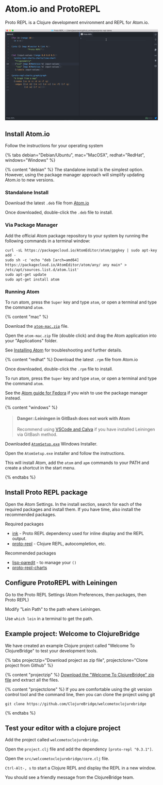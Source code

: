 # Atom.io and ProtoREPL
Proto REPL is a Clojure development environment and REPL for Atom.io.

[![Atom and ProtoREPL](/images/atom-protorepl-demo.gif)](/images/atom-protorepl-demo.gif)


## Install Atom.io
Follow the instructions for your operating system

{% tabs debian="Debian/Ubuntu", mac="MacOSX", redhat="RedHat", windows="Windows" %}

{% content "debian" %}
The standalone install is the simplest option.  However, using the package manager approach will simplify updating Atom.io to new versions.

### Standalone Install
Download the latest `.deb` file from [Atom.io](https://atom.io)

Once downloaded, double-click the `.deb` file to install.


### Via Package Manager
Add the official Atom package repository to your system by running the following commands in a terminal window:

```shell
curl -sL https://packagecloud.io/AtomEditor/atom/gpgkey | sudo apt-key add -
sudo sh -c 'echo "deb [arch=amd64] https://packagecloud.io/AtomEditor/atom/any/ any main" > /etc/apt/sources.list.d/atom.list'
sudo apt-get update
sudo apt-get install atom
```

### Running Atom
To run atom, press the `Super` key and type `atom`, or open a terminal and type the command `atom`.


{% content "mac" %}

Download the [`atom-mac.zip`](https://github.com/atom/atom/releases/latest) file.

Open the `atom-mac.zip` file (double click) and drag the Atom application into your "Applications" folder.

See [Installing Atom](https://flight-manual.atom.io/getting-started/sections/installing-atom/) for troubleshooting and further details.


{% content "redhat" %}
Download the latest `.rpm` file from Atom.io

Once downloaded, double-click the `.rpm` file to install.

To run atom, press the `Super` key and type `atom`, or open a terminal and type the command `atom`.

See the [Atom guide for Fedora](https://flight-manual.atom.io/getting-started/sections/installing-atom/#red-hat-and-centos-yum-or-fedora-dnf) if you wish to use the package manager instead.


{% content "windows" %}

> #### Danger::Leiningen in GitBash does not work with Atom
> Recommend using [VSCode and Calva](vscode-calva.html) if you have installed Leiningen via GitBash method.

Downloaded [`AtomSetup.exe`](https://github.com/atom/atom/releases/latest) Windows Installer.

Open the `AtomSetup.exe` installer and follow the instructions.

This will install Atom, add the `atom` and `apm` commands to your PATH and create a shortcut in the start menu.

{% endtabs %}

## Install Proto REPL package

Open the Atom Settings.  In the install section, search for each of the required packages and install them.  If you have time, also install the recommended packages.

Required packages

* [ink](https://atom.io/packages/ink) - Proto REPL dependency used for inline display and the REPL output.
* [proto-repl](https://github.com/jasongilman/proto-repl) - Clojure REPL, autocompletion, etc.

Recommended packages

* [lisp-paredit](https://atom.io/packages/lisp-paredit) - to manage your `()`
* [proto-repl-charts](https://github.com/jasongilman/proto-repl-charts)

## Configure ProtoREPL with Leiningen

Go to the Proto REPL Settings (Atom Preferences, then packages, then Proto REPL)

Modify "Lein Path" to the path where Leiningen.

Use `which lein` in a terminal to get the path.


## Example project: Welcome to ClojureBridge

We have created an example Clojure project called "Welcome To ClojureBridge" to test your development tools.

{% tabs projectzip="Download project as zip file", projectclone="Clone project from Github" %}

{% content "projectzip" %}
[Download the "Welcome To ClojureBridge" zip file](https://github.com/ClojureBridgeLondon/welcometoclojurebridge/archive/master.zip) and extract all the files.


{% content "projectclone" %}
If you are comfortable using the git version control tool and the command line, then you can clone the project using git

```shell
git clone https://github.com/ClojureBridge/welcometoclojurebridge
```

{% endtabs %}

## Test your editor with a clojure project

Add the project called `welcometoclojurebridge`.

Open the `project.clj` file and add the dependency `[proto-repl "0.3.1"]`.

Open the `src/welcometoclojurebridge/core.clj` file.

`Ctrl-Alt-, s` to start a Clojure REPL and display the REPL in a new window.

You should see a friendly message from the ClojureBridge team.
